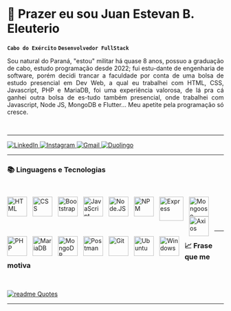 # 👋 Prazer eu sou Juan Estevan B. Eleuterio

**`Cabo do Exército`** **`Desenvolvedor FullStack`**

<div style="text-align: justify;">
Sou natural do Paraná, "estou" militar há quase 8 anos, possuo a graduação de cabo, estudo programação desde 2022; fui estu-dante de engenharia de software, porém decidi trancar a faculdade por conta de uma bolsa de estudo presencial em Dev Web, a qual eu trabalhei com HTML, CSS, Javascript, PHP e MariaDB, foi uma experiência valorosa, de lá pra cá ganhei outra bolsa de es-tudo também presencial, onde trabalhei com Javascript, Node JS, MongoDB e Flutter... Meu apetite pela programação só cresce.
</div>

<p>  
<br/>
  
  ---

  
</p>
  
<p align="left">
   <a href="https://www.linkedin.com/in/juan-estevan/">
        <img 
            alt="LinkedIn" 
            title="Vamos nos conectar?" 
            src="https://img.shields.io/badge/LinkedIn-0077B5?style=for-the-badge&logo=linkedin&logoColor=white"
        />
    </a>
    <a href="https://www.instagram.com/jb.estevan/">
        <img 
            alt="Instagram" 
            title="Vamos nos conhecer?" 
            src="https://img.shields.io/badge/Instagram-E4405F?style=for-the-badge&logo=instagram&logoColor=white"
        />
    </a>
    <a href="mailto:jbe.estevan@gmail.com?subject=Venho%20através%20do%20Github&body=Olá,%20gostaria%20de%20falar%20sobre...">
        <img 
            alt="Gmail" 
            title="Pode me contactar por email" 
            src="https://img.shields.io/badge/Gmail-D14836?style=for-the-badge&logo=gmail&logoColor=white"
        />
    </a> 
    <a href="https://pt.duolingo.com/profile/Juan.EB">
        <img 
            alt="Duolingo" 
            title="Vamos manter nossa ofensiva juntos?" 
            src="https://img.shields.io/badge/Duolingo-58CC02?style=for-the-badge&logo=Duolingo&logoColor=white"
        />
    </a>
   
</p>

---

### 📚 Linguagens e Tecnologias

<br/>

<img 
    align="left" 
    alt="HTML"
    title="HTML" 
    width="46px" 
    style="padding-right: 10px;" 
    src="https://cdn.jsdelivr.net/gh/devicons/devicon@latest/icons/html5/html5-original.svg" 
/>
<img 
    align="left" 
    alt="CSS" 
    title="CSS"
    width="46px" 
    style="padding-right: 10px;" 
    src="https://cdn.jsdelivr.net/gh/devicons/devicon@latest/icons/css3/css3-original.svg" 
/>
<img 
    align="left" 
    alt="Bootstrap"
    title="Bootstrap" 
    width="46px" 
    style="padding-right: 10px;" 
    src="https://cdn.jsdelivr.net/gh/devicons/devicon@latest/icons/bootstrap/bootstrap-original.svg" 
/>
<img 
    align="left" 
    alt="JavaScript" 
    title="JavaScript"
    width="46px" 
    style="padding-right: 10px;" 
    src="https://cdn.jsdelivr.net/gh/devicons/devicon@latest/icons/javascript/javascript-original.svg" 
/>
<img 
    align="left" 
    alt="Node.JS" 
    title="Node.JS"
    width="46px" 
    style="padding-right: 10px;" 
    src="https://cdn.jsdelivr.net/gh/devicons/devicon@latest/icons/nodejs/nodejs-original-wordmark.svg" 
/>
<img 
    align="left" 
    alt="NPM" 
    title="NPM"
    width="46px" 
    style="padding-right: 10px;" 
    src="https://cdn.jsdelivr.net/gh/devicons/devicon@latest/icons/npm/npm-original-wordmark.svg" 
/>
<img 
    align="left" 
    alt="Express" 
    title="Express"
    width="56px" 
    style="padding-right: 10px;" 
    src="https://cdn.jsdelivr.net/gh/devicons/devicon@latest/icons/express/express-original-wordmark.svg" 
/>
<img 
    align="left" 
    alt="Mongoose" 
    title="Mongoose"
    width="46px" 
    style="padding-right: 10px;" 
    src="https://cdn.jsdelivr.net/gh/devicons/devicon@latest/icons/mongoose/mongoose-original-wordmark.svg" 
/>
<img 
    align="left" 
    alt="Axios" 
    title="Axios"
    width="46px" 
    style="padding-right: 10px;" 
    src="https://cdn.jsdelivr.net/gh/devicons/devicon@latest/icons/axios/axios-plain.svg" 
/>
<img 
    align="left" 
    alt="PHP" 
    title="PHP"
    width="46px" 
    style="padding-right: 10px;" 
    src="https://cdn.jsdelivr.net/gh/devicons/devicon@latest/icons/php/php-original.svg" 
/>
<img 
    align="left" 
    alt="MariaDB" 
    title="MariaDB"
    width="46px" 
    style="padding-right: 10px;" 
    src="https://cdn.jsdelivr.net/gh/devicons/devicon@latest/icons/mariadb/mariadb-original-wordmark.svg" 
/>
<img 
    align="left" 
    alt="MongoDB" 
    title="MongoDB"
    width="46px" 
    style="padding-right: 10px;" 
    src="https://cdn.jsdelivr.net/gh/devicons/devicon@latest/icons/mongodb/mongodb-original-wordmark.svg" 
/>
<img 
    align="left" 
    alt="Postman" 
    title="Postman"
    width="46px" 
    style="padding-right: 10px;" 
    src="https://cdn.jsdelivr.net/gh/devicons/devicon@latest/icons/postman/postman-original.svg" 
/>
<img 
    align="left" 
    alt="Git" 
    title="Git"
    width="46px" 
    style="padding-right: 10px;" 
    src="https://cdn.jsdelivr.net/gh/devicons/devicon@latest/icons/git/git-original.svg" 
/>
<img 
    align="left" 
    alt="Ubuntu" 
    title="Ubuntu"
    width="46px" 
    style="padding-right: 10px;" 
    src="https://cdn.jsdelivr.net/gh/devicons/devicon@latest/icons/ubuntu/ubuntu-original-wordmark.svg" 
/>
<img 
    align="left" 
    alt="Windows" 
    title="Windows"
    width="46px" 
    style="padding-right: 10px;" 
    src="https://cdn.jsdelivr.net/gh/devicons/devicon@latest/icons/windows11/windows11-original.svg" 
/>

<br/>
<br/>
<p>  
<br/>
  
  ---

  
</p>

### 📈 Frase que me motiva

<p>  
         
<br/>
  
</p>

[![readme Quotes](https://quotes-github-readme.vercel.app/api?quote=Sucesso%20%C3%A9%20a%20habilidade%20de%20ir%20de%20fracasso%20em%20fracasso%20sem%20perder%20o%20entusiasmo.%20&%type=horizontal&author=Winston%20Churchill)](https://github.com/piyushsuthar/github-readme-quotes)


<p>  

  ---
<br/>
  
</p>
